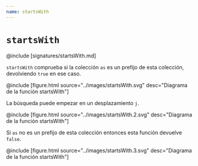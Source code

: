 ```yaml
---
name: startsWith
---
```


# `startsWith`

@include [signatures/startsWith.md]

`startsWith` comprueba si la colección `as` es un prefijo de esta colección, devolviendo `true` en ese caso.

@include [figure.html source="../images/startsWith.svg" desc="Diagrama de la función startsWith"]

La búsqueda puede empezar en un desplazamiento `j`.

@include [figure.html source="../images/startsWith.2.svg" desc="Diagrama de la función startsWith"]

Si `as` no es un prefijo de esta colección entonces esta función devuelve `false`.

@include [figure.html source="../images/startsWith.3.svg" desc="Diagrama de la función startsWith"]
